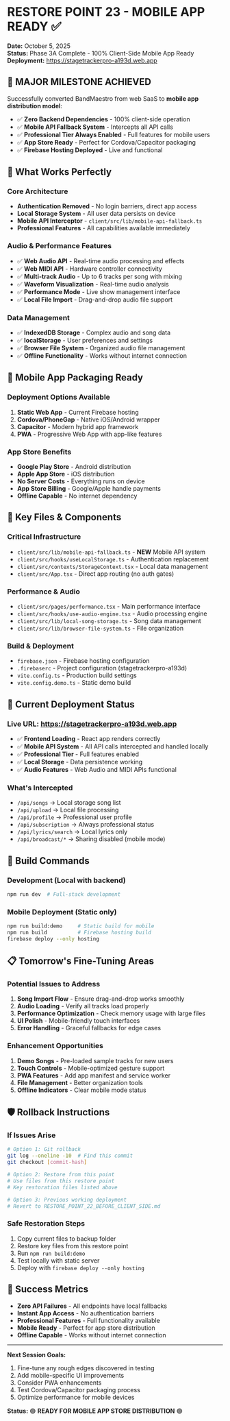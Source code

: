 # RESTORE POINT 23 - MOBILE APP READY ✅

**Date:** October 5, 2025  
**Status:** Phase 3A Complete - 100% Client-Side Mobile App Ready  
**Deployment:** https://stagetrackerpro-a193d.web.app  

## 🎉 MAJOR MILESTONE ACHIEVED

Successfully converted BandMaestro from web SaaS to **mobile app distribution model**:
- ✅ **Zero Backend Dependencies** - 100% client-side operation
- ✅ **Mobile API Fallback System** - Intercepts all API calls
- ✅ **Professional Tier Always Enabled** - Full features for mobile users
- ✅ **App Store Ready** - Perfect for Cordova/Capacitor packaging
- ✅ **Firebase Hosting Deployed** - Live and functional

## 🚀 What Works Perfectly

### **Core Architecture**
- **Authentication Removed** - No login barriers, direct app access
- **Local Storage System** - All user data persists on device
- **Mobile API Interceptor** - `client/src/lib/mobile-api-fallback.ts`
- **Professional Features** - All capabilities available immediately

### **Audio & Performance Features**
- ✅ **Web Audio API** - Real-time audio processing and effects
- ✅ **Web MIDI API** - Hardware controller connectivity
- ✅ **Multi-track Audio** - Up to 6 tracks per song with mixing
- ✅ **Waveform Visualization** - Real-time audio analysis
- ✅ **Performance Mode** - Live show management interface
- ✅ **Local File Import** - Drag-and-drop audio file support

### **Data Management**
- ✅ **IndexedDB Storage** - Complex audio and song data
- ✅ **localStorage** - User preferences and settings
- ✅ **Browser File System** - Organized audio file management
- ✅ **Offline Functionality** - Works without internet connection

## 📱 Mobile App Packaging Ready

### **Deployment Options Available**
1. **Static Web App** - Current Firebase hosting
2. **Cordova/PhoneGap** - Native iOS/Android wrapper
3. **Capacitor** - Modern hybrid app framework
4. **PWA** - Progressive Web App with app-like features

### **App Store Benefits**
- **Google Play Store** - Android distribution
- **Apple App Store** - iOS distribution  
- **No Server Costs** - Everything runs on device
- **App Store Billing** - Google/Apple handle payments
- **Offline Capable** - No internet dependency

## 🔧 Key Files & Components

### **Critical Infrastructure**
- `client/src/lib/mobile-api-fallback.ts` - **NEW** Mobile API system
- `client/src/hooks/useLocalStorage.ts` - Authentication replacement
- `client/src/contexts/StorageContext.tsx` - Local data management
- `client/src/App.tsx` - Direct app routing (no auth gates)

### **Performance & Audio**
- `client/src/pages/performance.tsx` - Main performance interface
- `client/src/hooks/use-audio-engine.tsx` - Audio processing engine
- `client/src/lib/local-song-storage.ts` - Song data management
- `client/src/lib/browser-file-system.ts` - File organization

### **Build & Deployment**
- `firebase.json` - Firebase hosting configuration
- `.firebaserc` - Project configuration (stagetrackerpro-a193d)
- `vite.config.ts` - Production build settings
- `vite.config.demo.ts` - Static demo build

## 🎯 Current Deployment Status

### **Live URL:** https://stagetrackerpro-a193d.web.app
- ✅ **Frontend Loading** - React app renders correctly
- ✅ **Mobile API System** - All API calls intercepted and handled locally
- ✅ **Professional Tier** - Full features enabled
- ✅ **Local Storage** - Data persistence working
- ✅ **Audio Features** - Web Audio and MIDI APIs functional

### **What's Intercepted**
- `/api/songs` → Local storage song list
- `/api/upload` → Local file processing
- `/api/profile` → Professional user profile
- `/api/subscription` → Always professional status
- `/api/lyrics/search` → Local lyrics only
- `/api/broadcast/*` → Sharing disabled (mobile mode)

## 🔄 Build Commands

### **Development** (Local with backend)
```bash
npm run dev  # Full-stack development
```

### **Mobile Deployment** (Static only)
```bash
npm run build:demo     # Static build for mobile
npm run build          # Firebase hosting build
firebase deploy --only hosting
```

## 📋 Tomorrow's Fine-Tuning Areas

### **Potential Issues to Address**
1. **Song Import Flow** - Ensure drag-and-drop works smoothly
2. **Audio Loading** - Verify all tracks load properly
3. **Performance Optimization** - Check memory usage with large files
4. **UI Polish** - Mobile-friendly touch interfaces
5. **Error Handling** - Graceful fallbacks for edge cases

### **Enhancement Opportunities**
1. **Demo Songs** - Pre-loaded sample tracks for new users
2. **Touch Controls** - Mobile-optimized gesture support
3. **PWA Features** - Add app manifest and service worker
4. **File Management** - Better organization tools
5. **Offline Indicators** - Clear mobile mode status

## 🛡️ Rollback Instructions

### **If Issues Arise**
```bash
# Option 1: Git rollback
git log --oneline -10  # Find this commit
git checkout [commit-hash]

# Option 2: Restore from this point
# Use files from this restore point
# Key restoration files listed above

# Option 3: Previous working deployment
# Revert to RESTORE_POINT_22_BEFORE_CLIENT_SIDE.md
```

### **Safe Restoration Steps**
1. Copy current files to backup folder
2. Restore key files from this restore point
3. Run `npm run build:demo`
4. Test locally with static server
5. Deploy with `firebase deploy --only hosting`

## 🎵 Success Metrics

- **Zero API Failures** - All endpoints have local fallbacks
- **Instant App Access** - No authentication barriers  
- **Professional Features** - Full functionality available
- **Mobile Ready** - Perfect for app store distribution
- **Offline Capable** - Works without internet connection

---

**Next Session Goals:**
1. Fine-tune any rough edges discovered in testing
2. Add mobile-specific UI improvements
3. Consider PWA enhancements
4. Test Cordova/Capacitor packaging process
5. Optimize performance for mobile devices

**Status:** 🟢 **READY FOR MOBILE APP STORE DISTRIBUTION** 🟢
